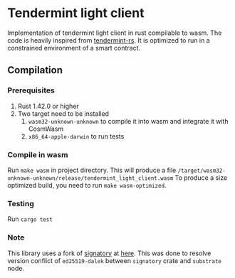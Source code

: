 # Tendermint light client
Implementation of tendermint light client in rust compilable to wasm. The code is heavily inspired from [tendermint-rs](https://github.com/informalsystems/tendermint-rs).
It is optimized to run in a constrained environment of a smart contract.

## Compilation

### Prerequisites
1. Rust 1.42.0 or higher
2. Two target need to be installed
    1. `wasm32-unknown-unknown` to compile it into wasm and integrate it with CosmWasm
    2. `x86_64-apple-darwin` to run tests

### Compile in wasm
Run `make wasm` in project directory. This will produce a file `/target/wasm32-unknown-unknown/release/tendermint_light_client.wasm`
To produce a size optimized build, you need to run `make wasm-optimized`.

### Testing
Run `cargo test`

### Note
This library uses a fork of [signatory](https://github.com/tendermint/signatory) at [here](https://github.com/ChorusOne/signatory). This was done to 
resolve version conflict of `ed25519-dalek` between `signatory` crate and `substrate` node.
